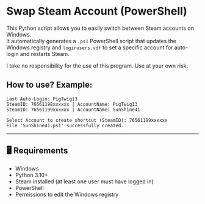 # Swap Steam Account (PowerShell)

This Python script allows you to easily switch between Steam accounts on Windows.  
It automatically generates a `.ps1` PowerShell script that updates the Windows registry and `loginusers.vdf` to set a specific account for auto-login and restarts Steam.

I take no responsibility for the use of this program. Use at your own risk.

## How to use? Example:
```
Last Auto-Login: PigTwig13
SteamID: 76561198xxxxxx | AccountName: PigTwig13
SteamID: 76561199xxxxxx | AccountName: SunShine41

Select Account to create shortcut (SteamID): 76561199xxxxxx
File 'SunShine41.ps1' successfully created.
```

---

## 🖥 Requirements

- Windows
- Python 3.10+
- Steam installed (at least one user must have logged in)
- PowerShell
- Permissions to edit the Windows registry
